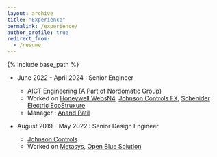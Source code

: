 ```yaml
---
layout: archive
title: "Experience"
permalink: /experience/
author_profile: true
redirect_from:
  - /resume
---
```


{% include base_path %}


* June 2022 - April 2024 : Senior Engineer
  * [AICT Engineering](https://www.innovativecontroltech.com/) (A Part of Nordomatic Group)
  * Worked on [Honeywell WebsN4](https://www.honeywellbuildings.in/bms/building-control-system/webs-n4), [Johnson Controls FX](https://www.johnsoncontrols.com/building-automation-and-controls/facility-explorer), [Schenider Electric EcoStruxure](https://www.se.com/us/en/product-range/62111-ecostruxure-building-operation-software/#overview)
  * Manager : [Anand Patil](https://www.linkedin.com/in/anand-patil-b6579319/)

* August 2019 - May 2022 : Senior Design Engineer
  * [Johnson Controls](https://www.johnsoncontrols.com/)
  * Worked on [Metasys](https://www.johnsoncontrols.com/building-automation-and-controls/building-automation-systems-bas), [Open Blue Solution](https://www.johnsoncontrols.com/openblue)
  